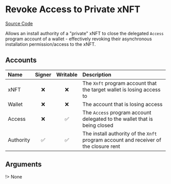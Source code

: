 # Revoke Access to Private xNFT

[Source Code](https://github.com/coral-xyz/xnft/blob/master/programs/xnft/src/instructions/revoke_access.rs)

Allows an install authority of a "private" xNFT to close the delegated `Access` program account of a wallet - effectively revoking their asynchronous installation permission/access to the xNFT.

## Accounts

| Name      | Signer | Writable | Description                                                                          |
| :-------- | :----: | :------: | :----------------------------------------------------------------------------------- |
| xNFT      |   ❌   |    ❌    | The `Xnft` program account that the target wallet is losing access to                |
| Wallet    |   ❌   |    ❌    | The account that is losing access                                                    |
| Access    |   ❌   |    ✅    | The `Access` program account delegated to the wallet that is being closed            |
| Authority |   ✅   |    ✅    | The install authority of the `Xnft` program account and receiver of the closure rent |

## Arguments

!> None
